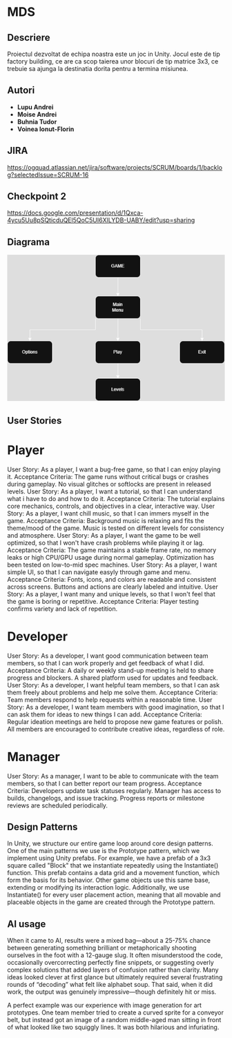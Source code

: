 # MDS

## Descriere
Proiectul dezvoltat de echipa noastra este un joc in Unity. Jocul este de tip factory building, ce are ca scop taierea unor blocuri de tip matrice 3x3, ce trebuie sa ajunga la destinatia dorita pentru a termina misiunea.

## Autori
- **Lupu Andrei**
- **Moise Andrei**
- **Buhnia Tudor**
- **Voinea Ionut-Florin**

## JIRA
https://ogquad.atlassian.net/jira/software/projects/SCRUM/boards/1/backlog?selectedIssue=SCRUM-16

## Checkpoint 2
https://docs.google.com/presentation/d/1Qxca-4ycu5Uu8pSQticduQEl5QoC5UI6XlLYDB-UABY/edit?usp=sharing

## Diagrama
![Screenshot](MDS.drawio.png)

## User Stories
# Player
User Story: As a player, I want a bug-free game, so that I can enjoy playing it.
Acceptance Criteria: The game runs without critical bugs or crashes during gameplay. No visual glitches or softlocks are present in released levels.
User Story: As a player, I want a tutorial, so that I can understand what i have to do and how to do it.
Acceptance Criteria: The tutorial explains core mechanics, controls, and objectives in a clear, interactive way.
User Story: As a player, I want chill music, so that I can immers myself in the game.
Acceptance Criteria: Background music is relaxing and fits the theme/mood of the game. Music is tested on different levels for consistency and atmosphere.
User Story: As a player, I want the game to be well optimized, so that I won't have crash problems while playing it or lag.
Acceptance Criteria: The game maintains a stable frame rate, no memory leaks or high CPU/GPU usage during normal gameplay. Optimization has been tested on low-to-mid spec machines.
User Story: As a player, I want simple UI, so that I can navigate easyly through game and menu.
Acceptance Criteria: Fonts, icons, and colors are readable and consistent across screens. Buttons and actions are clearly labeled and intuitive.
User Story: As a player, I want many and unique levels, so that I won't feel that the game is boring or repetitive.
Acceptance Criteria: Player testing confirms variety and lack of repetition.
# Developer
User Story: As a developer, I want good communication between team members, so that I can work properly and get feedback of what I did.
Acceptance Criteria: A daily or weekly stand-up meeting is held to share progress and blockers. A shared platform used for updates and feedback.
User Story: As a developer, I want helpful team members, so that I can ask them freely about problems and help me solve them.
Acceptance Criteria: Team members respond to help requests within a reasonable time.
User Story: As a developer, I want team members with good imagination, so that I can ask them for ideas to new things I can add.
Acceptance Criteria: Regular ideation meetings are held to propose new game features or polish. All members are encouraged to contribute creative ideas, regardless of role.
# Manager
User Story: As a manager, I want to be able to communicate with the team members, so that I can better report our team progress.
Acceptance Criteria: Developers update task statuses regularly. Manager has access to builds, changelogs, and issue tracking. Progress reports or milestone reviews are scheduled periodically.

## Design Patterns

In Unity, we structure our entire game loop around core design patterns. One of the main patterns we use is the Prototype pattern, which we implement using Unity prefabs. For example, we have a prefab of a 3x3 square called "Block" that we instantiate repeatedly using the Instantiate() function. This prefab contains a data grid and a movement function, which form the basis for its behavior. Other game objects use this same base, extending or modifying its interaction logic. Additionally, we use Instantiate() for every user placement action, meaning that all movable and placeable objects in the game are created through the Prototype pattern.

## AI usage

When it came to AI, results were a mixed bag—about a 25-75% chance between generating something brilliant or metaphorically shooting ourselves in the foot with a 12-gauge slug. It often misunderstood the code, occasionally overcorrecting perfectly fine snippets, or suggesting overly complex solutions that added layers of confusion rather than clarity. Many ideas looked clever at first glance but ultimately required several frustrating rounds of “decoding” what felt like alphabet soup. That said, when it did work, the output was genuinely impressive—though definitely hit or miss.

A perfect example was our experience with image generation for art prototypes. One team member tried to create a curved sprite for a conveyor belt, but instead got an image of a random middle-aged man sitting in front of what looked like two squiggly lines. It was both hilarious and infuriating.
